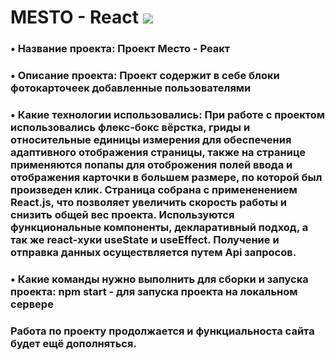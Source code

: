 # MESTO - React ![](https://github.com/KanapinM/mesto-react/tree/main/public/logo512.png)
### •      Название проекта: Проект Место - Реакт
### •      Описание проекта: Проект содержит в себе блоки фотокарточеек добавленные пользователями
### •      Какие технологии использовались: При работе с проектом использовались флекс-бокс вёрстка, гриды и относительные единицы измерения для обеспечения адаптивного отображения страницы, также на странице применяются попапы для отоброжения полей ввода и отображения карточки в большем размере, по которой был произведен клик. Страница собрана с примененением React.js, что позволяет увеличить скорость работы и снизить общей вес проекта. Используются функциональные компоненты, декларативный подход, а так же react-хуки useState и useEffect. Получение и отправка данных осуществляется путем Api запросов. 
### •       Какие команды нужно выполнить для сборки и запуска проекта: npm start - для запуска проекта на локальном сервере

### Работа по проекту продолжается и функциальноста сайта будет ещё дополняться.

